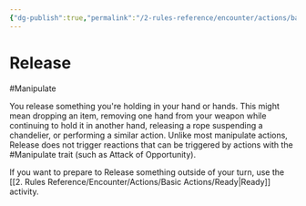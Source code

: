 ```yaml
---
{"dg-publish":true,"permalink":"/2-rules-reference/encounter/actions/basic-actions/release/"}
---
```


# Release
#Manipulate 

You release something you're holding in your hand or hands. This might mean dropping an item, removing one hand from your weapon while continuing to hold it in another hand, releasing a rope suspending a chandelier, or performing a similar action. Unlike most manipulate actions, Release does not trigger reactions that can be triggered by actions with the #Manipulate trait (such as Attack of Opportunity).

If you want to prepare to Release something outside of your turn, use the [[2. Rules Reference/Encounter/Actions/Basic Actions/Ready\|Ready]] activity.
